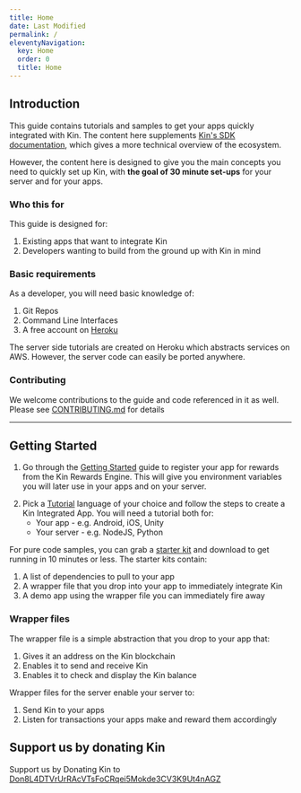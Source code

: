 ```yaml
---
title: Home
date: Last Modified
permalink: /
eleventyNavigation:
  key: Home
  order: 0
  title: Home
---
```


## Introduction

This guide contains tutorials and samples to get your apps quickly integrated with Kin. The content here supplements [Kin's SDK documentation](https://docs.kin.org/intro), which gives a more technical overview of the ecosystem.

However, the content here is designed to give you the main concepts you need to quickly set up Kin, with **the goal of 30 minute set-ups** for your server and for your apps.

### Who this for

This guide is designed for:

1. Existing apps that want to integrate Kin
2. Developers wanting to build from the ground up with Kin in mind

### Basic requirements

As a developer, you will need basic knowledge of:

1. Git Repos
2. Command Line Interfaces
3. A free account on [Heroku](https://heroku.com/)

The server side tutorials are created on Heroku which abstracts services on AWS. However, the server code can easily be ported anywhere.

### Contributing

We welcome contributions to the guide and code referenced in it as well. Please see [CONTRIBUTING.md](https://github.com/kintegrate/kintegrate.dev/blob/main/CONTRIBUTING.md) for details

---

## Getting Started

1. Go through the [Getting Started](/tutorials/getting-started/) guide to register your app for rewards from the Kin Rewards Engine. This will give you environment variables you will later use in your apps and on your server.

2) Pick a [Tutorial](/tutorials/) language of your choice and follow the steps to create a Kin Integrated App. You will need a tutorial both for:
   - Your app - e.g. Android, iOS, Unity
   - Your server - e.g. NodeJS, Python

For pure code samples, you can grab a [starter kit](/starters/) and download to get running in 10 minutes or less. The starter kits contain:

1. A list of dependencies to pull to your app
2. A wrapper file that you drop into your app to immediately integrate Kin
3. A demo app using the wrapper file you can immediately fire away

### Wrapper files

The wrapper file is a simple abstraction that you drop to your app that:

1. Gives it an address on the Kin blockchain
2. Enables it to send and receive Kin
3. Enables it to check and display the Kin balance

Wrapper files for the server enable your server to:

1. Send Kin to your apps
2. Listen for transactions your apps make and reward them accordingly

## Support us by donating Kin

<div>
Support us by Donating Kin to <a
 target="_blank"
 class="font-mono text-indigo-500"
  href="https://explorer.solana.com/address/Don8L4DTVrUrRAcVTsFoCRqei5Mokde3CV3K9Ut4nAGZ">Don8L4DTVrUrRAcVTsFoCRqei5Mokde3CV3K9Ut4nAGZ</a></div>
